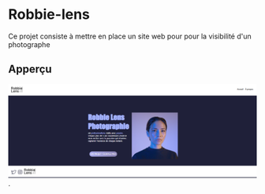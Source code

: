 # Robbie-lens 

Ce projet consiste à mettre en place un site web pour pour  la visibilité d'un photographe 

## Apperçu


![capture d'écran du site web](./images/Capture.PNG).
